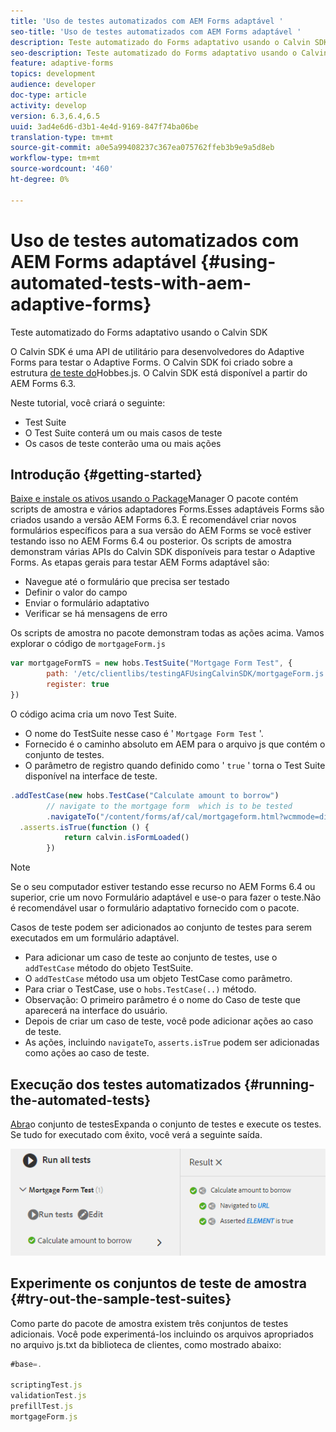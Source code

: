 ```yaml
---
title: 'Uso de testes automatizados com AEM Forms adaptável '
seo-title: 'Uso de testes automatizados com AEM Forms adaptável '
description: Teste automatizado do Forms adaptativo usando o Calvin SDK
seo-description: Teste automatizado do Forms adaptativo usando o Calvin SDK
feature: adaptive-forms
topics: development
audience: developer
doc-type: article
activity: develop
version: 6.3,6.4,6.5
uuid: 3ad4e6d6-d3b1-4e4d-9169-847f74ba06be
translation-type: tm+mt
source-git-commit: a0e5a99408237c367ea075762ffeb3b9e9a5d8eb
workflow-type: tm+mt
source-wordcount: '460'
ht-degree: 0%

---
```



# Uso de testes automatizados com AEM Forms adaptável {#using-automated-tests-with-aem-adaptive-forms}

Teste automatizado do Forms adaptativo usando o Calvin SDK

O Calvin SDK é uma API de utilitário para desenvolvedores do Adaptive Forms para testar o Adaptive Forms. O Calvin SDK foi criado sobre a estrutura [de teste do](https://docs.adobe.com/docs/en/aem/6-3/develop/ref/test-api/index.html)Hobbes.js. O Calvin SDK está disponível a partir do AEM Forms 6.3.

Neste tutorial, você criará o seguinte:

* Test Suite
* O Test Suite conterá um ou mais casos de teste
* Os casos de teste conterão uma ou mais ações

## Introdução {#getting-started}

[Baixe e instale os ativos usando o Package](assets/testingadaptiveformsusingcalvinsdk1.zip)Manager O pacote contém scripts de amostra e vários adaptadores Forms.Esses adaptáveis Forms são criados usando a versão AEM Forms 6.3. É recomendável criar novos formulários específicos para a sua versão do AEM Forms se você estiver testando isso no AEM Forms 6.4 ou posterior. Os scripts de amostra demonstram várias APIs do Calvin SDK disponíveis para testar o Adaptive Forms. As etapas gerais para testar AEM Forms adaptável são:

* Navegue até o formulário que precisa ser testado
* Definir o valor do campo
* Enviar o formulário adaptativo
* Verificar se há mensagens de erro

Os scripts de amostra no pacote demonstram todas as ações acima.
Vamos explorar o código de `mortgageForm.js`

```javascript
var mortgageFormTS = new hobs.TestSuite("Mortgage Form Test", {
        path: '/etc/clientlibs/testingAFUsingCalvinSDK/mortgageForm.js',
        register: true
})
```

O código acima cria um novo Test Suite.

* O nome do TestSuite nesse caso é &#39; `Mortgage Form Test` &#39;.
* Fornecido é o caminho absoluto em AEM para o arquivo js que contém o conjunto de testes.
* O parâmetro de registro quando definido como &#39; `true` &#39; torna o Test Suite disponível na interface de teste.

```javascript
.addTestCase(new hobs.TestCase("Calculate amount to borrow")
        // navigate to the mortgage form  which is to be tested
        .navigateTo("/content/forms/af/cal/mortgageform.html?wcmmode=disabled")
  .asserts.isTrue(function () {
            return calvin.isFormLoaded()
        })
```

>[!NOTE]
>
>Se o seu computador estiver testando esse recurso no AEM Forms 6.4 ou superior, crie um novo Formulário adaptável e use-o para fazer o teste.Não é recomendável usar o formulário adaptativo fornecido com o pacote.

Casos de teste podem ser adicionados ao conjunto de testes para serem executados em um formulário adaptável.

* Para adicionar um caso de teste ao conjunto de testes, use o `addTestCase` método do objeto TestSuite.
* O `addTestCase` método usa um objeto TestCase como parâmetro.
* Para criar o TestCase, use o `hobs.TestCase(..)` método.
* Observação: O primeiro parâmetro é o nome do Caso de teste que aparecerá na interface do usuário.
* Depois de criar um caso de teste, você pode adicionar ações ao caso de teste.
* As ações, incluindo `navigateTo`, `asserts.isTrue` podem ser adicionadas como ações ao caso de teste.

## Execução dos testes automatizados {#running-the-automated-tests}

[Abra](http://localhost:4502/libs/granite/testing/hobbes.html)o conjunto de testesExpanda o conjunto de testes e execute os testes. Se tudo for executado com êxito, você verá a seguinte saída.

![calvinsdk](assets/calvinimage.png)

## Experimente os conjuntos de teste de amostra {#try-out-the-sample-test-suites}

Como parte do pacote de amostra existem três conjuntos de testes adicionais. Você pode experimentá-los incluindo os arquivos apropriados no arquivo js.txt da biblioteca de clientes, como mostrado abaixo:

```javascript
#base=.

scriptingTest.js
validationTest.js
prefillTest.js
mortgageForm.js
```
